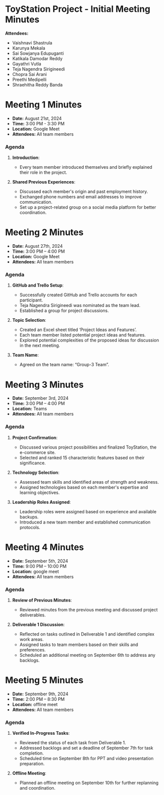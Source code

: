 # ToyStation Project - Initial Meeting Minutes

**Attendees:**
- Vaishnavi Shastrula
- Karunya Mekala
- Sai Sowjanya Edupuganti
- Katikala Damodar Reddy
- Gayathri Vutla
- Teja Nagendra Sirigineedi
- Chopra Sai Arani
- Preethi Medipelli
- Shraehitha Reddy Banda



# Meeting 1 Minutes

- **Date:** August 21st, 2024
- **Time:** 3:00 PM - 3:30 PM
- **Location:** Google Meet
- **Attendees:** All team members

### Agenda
1. **Introduction**:
   - Every team member introduced themselves and briefly explained their role in the project.

2. **Shared Previous Experiences**:
   - Discussed each member's origin and past employment history.
   - Exchanged phone numbers and email addresses to improve communication.
   - Set up a project-related group on a social media platform for better coordination.



# Meeting 2 Minutes

- **Date:** August 27th, 2024
- **Time:** 3:00 PM – 4:00 PM
- **Location:** Google Meet
- **Attendees:** All team members

### Agenda
1. **GitHub and Trello Setup**:
   - Successfully created GitHub and Trello accounts for each participant.
   - Teja Nagendra Sirigineedi was nominated as the team lead.
   - Established a group for project discussions.

2. **Topic Selection**:
   - Created an Excel sheet titled ‘Project Ideas and Features’.
   - Each team member listed potential project ideas and features.
   - Explored potential complexities of the proposed ideas for discussion in the next meeting.

3. **Team Name**:
   - Agreed on the team name: “Group-3 Team”.




# Meeting 3 Minutes

- **Date:** September 3rd, 2024
- **Time:** 3:00 PM – 4:00 PM
- **Location:** Teams
- **Attendees:** All team members

### Agenda
1. **Project Confirmation**:
   - Discussed various project possibilities and finalized ToyStation, the e-commerce site.
   - Selected and ranked 15 characteristic features based on their significance.

2. **Technology Selection**:
   - Assessed team skills and identified areas of strength and weakness.
   - Assigned technologies based on each member's expertise and learning objectives.

3. **Leadership Roles Assigned**:
   - Leadership roles were assigned based on experience and available backups.
   - Introduced a new team member and established communication protocols.



# Meeting 4 Minutes

- **Date:** September 5th, 2024
- **Time:** 9:00 PM – 10:00 PM
- **Location:** google meet
- **Attendees:** All team members

### Agenda
1. **Review of Previous Minutes**:
   - Reviewed minutes from the previous meeting and discussed project deliverables.

2. **Deliverable 1 Discussion**:
   - Reflected on tasks outlined in Deliverable 1 and identified complex work areas.
   - Assigned tasks to team members based on their skills and preferences.
   - Scheduled an additional meeting on September 6th to address any backlogs.


# Meeting 5 Minutes

- **Date:** September 9th, 2024
- **Time:** 2:00 PM – 8:30 PM
- **Location:** offline meet
- **Attendees:** All team members

### Agenda
1. **Verified In-Progress Tasks**:
   - Reviewed the status of each task from Deliverable 1.
   - Addressed backlogs and set a deadline of September 7th for task completion.
   - Scheduled time on September 8th for PPT and video presentation preparation.

2. **Offline Meeting**:
   - Planned an offline meeting on September 10th for further replanning and coordination.


